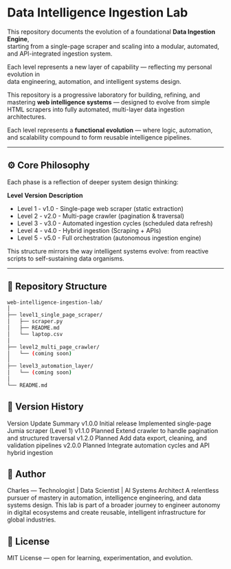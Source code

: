# Data Intelligence Ingestion Lab

This repository documents the evolution of a foundational **Data Ingestion Engine**,  
starting from a single-page scraper and scaling into a modular, automated, and API-integrated ingestion system. 

Each level represents a new layer of capability — reflecting my personal evolution in  
data engineering, automation, and intelligent systems design.

This repository is a progressive laboratory for building, refining, and mastering **web intelligence systems** — designed to evolve from simple HTML scrapers into fully automated, multi-layer data ingestion architectures.

Each level represents a **functional evolution** — where logic, automation, and scalability compound to form reusable intelligence pipelines.

---

## ⚙️ Core Philosophy

Each phase is a reflection of deeper system design thinking:

**Level**	**Version**	**Description**
- Level 1 -	v1.0 -	Single-page web scraper (static extraction)
- Level 2 -	v2.0 -	Multi-page crawler (pagination & traversal)
- Level 3	- v3.0 -	Automated ingestion cycles (scheduled data refresh)
- Level 4	- v4.0 -	Hybrid ingestion (Scraping + APIs)
- Level 5	- v5.0 -	Full orchestration (autonomous ingestion engine)

This structure mirrors the way intelligent systems evolve: from reactive scripts to self-sustaining data organisms.

---

## 🧩 Repository Structure

```bash
web-intelligence-ingestion-lab/
│
├── level1_single_page_scraper/
│   ├── scraper.py
│   ├── README.md
│   └── laptop.csv
│
├── level2_multi_page_crawler/
│   └── (coming soon)
│
├── level3_automation_layer/
│   └── (coming soon)
│
└── README.md
```

## 🔖 Version History
Version	Update	Summary
v1.0.0	Initial release	Implemented single-page Jumia scraper (Level 1)
v1.1.0	Planned	Extend crawler to handle pagination and structured traversal
v1.2.0	Planned	Add data export, cleaning, and validation pipelines
v2.0.0	Planned	Integrate automation cycles and API hybrid ingestion

## 🧠 Author
Charles — Technologist | Data Scientist | AI Systems Architect
A relentless pursuer of mastery in automation, intelligence engineering, and data systems design.
This lab is part of a broader journey to engineer autonomy in digital ecosystems and create reusable, intelligent infrastructure for global industries.

## 📜 License
MIT License — open for learning, experimentation, and evolution.
